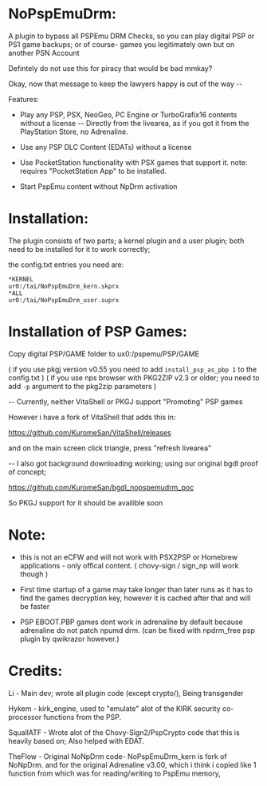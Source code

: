 # NoPspEmuDrm:

A plugin to bypass all PSPEmu DRM Checks,
so you can play digital PSP or PS1 game backups; or of course- games you legitimately own but on another PSN Account

Defintely do not use this for piracy that would be bad mmkay?

Okay, now that message to keep the lawyers happy is out of the way --

Features: 

- Play any PSP, PSX, NeoGeo, PC Engine or TurboGrafix16 contents without a license
-- Directly from the livearea, as if you got it from the PlayStation Store, no Adrenaline.

- Use any PSP DLC Content (EDATs) without a license

- Use PocketStation functionality with PSX games that support it.
  note: requires "PocketStation App" to be installed.

- Start PspEmu content without NpDrm activation


# Installation:
The plugin consists of two parts; a kernel plugin and a user plugin;
both need to be installed for it to work correctly;

the config.txt entries you need are:

```
*KERNEL
ur0:/tai/NoPspEmuDrm_kern.skprx
*ALL
ur0:/tai/NoPspEmuDrm_user.suprx
```

# Installation of PSP Games:
Copy digital PSP/GAME folder to ux0:/pspemu/PSP/GAME

( if you use pkgj version v0.55 you need to add `install_psp_as_pbp 1` to the config.txt )
( if you use nps browser with PKG2ZIP v2.3 or older; you need to add `-p` argument to the pkg2zip parameters )

-- 
Currently, neither VitaShell or PKGJ support "Promoting" PSP games

However i have a fork of VitaShell that adds this in:

https://github.com/KuromeSan/VitaShell/releases

and on the main screen click triangle, press "refresh livearea"

--
I also got background downloading working; using our original bgdl proof of concept;

https://github.com/KuromeSan/bgdl_nopspemudrm_poc

So PKGJ support for it should be availible soon

# Note:
- this is not an eCFW and will not work with PSX2PSP or Homebrew applications - only offical content. ( chovy-sign / sign_np will work though )

- First time startup of a game may take longer than later runs as it has to find the games decryption key, however it is cached after that and will be faster

- PSP EBOOT.PBP games dont work in adrenaline by default because adrenaline do not patch npumd drm.
(can be fixed with npdrm_free psp plugin by qwikrazor however.)

# Credits:

Li         - Main dev; wrote all plugin code (except crypto/), Being transgender

Hykem      - kirk_engine, used to "emulate" alot of the KIRK security co-processor functions from the PSP.

SquallATF  - Wrote alot of the Chovy-Sign2/PspCrypto code that this is heavily based on; Also helped with EDAT. 

TheFlow    - Original NoNpDrm code- NoPspEmuDrm_kern is fork of NoNpDrm.
             and for the original Adrenaline v3.00, which i think i copied like 1 function from
			 which was for reading/writing to PspEmu memory,
